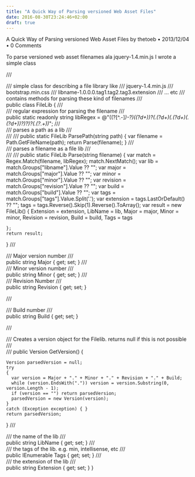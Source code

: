 ```yaml
---
title: "A Quick Way of Parsing versioned Web Asset Files"
date: 2016-08-30T23:24:46+02:00
draft: true
---
```

A Quick Way of Parsing versioned Web Asset Files
by thetoeb • 2013/12/04 • 0 Comments

To parse versioned web asset filenames ala
jquery-1.4.min.js
I wrote a simple class 

/// <summary>
/// simple class for describing a file library like 
/// jquery-1.4.min.js
/// bootstrap.min.css
/// libname-1.0.0.0.tag1.tag2.tag3.extension
/// ... etc
/// contains methods for parsing these kind of filenames
/// </summary>
public class FileLib
{
  /// <summary>
  /// regular expression for parsing the filename
  /// </summary>
  public static readonly string libRegex = @"((?<libname>[^.-]*)-?)((?<major>d+))?(.(?<minor>d+)(.(?<revision>d+)(.(?<build>d+))?)?)?(.(?<tags>.+))*";
  /// <summary>
  /// parses a path as a lib
  /// </summary>
  /// <param name="path"></param>
  /// <returns></returns>
  public static FileLib ParsePath(string path)
  {
    var filename = Path.GetFileName(path);
    return Parse(filename);
  }
  /// <summary>
  /// parses a filename as a file lib 
  /// </summary>
  /// <param name="filename"></param>
  /// <returns></returns>
  public static FileLib Parse(string filename)
  {
    var match = Regex.Match(filename, libRegex);
    match.NextMatch();
    var lib = match.Groups["libname"].Value ?? "";
    var major = match.Groups["major"].Value ?? "";
    var minor = match.Groups["minor"].Value ?? "";
    var revision = match.Groups["revision"].Value ?? "";
    var build = match.Groups["build"].Value ?? "";
    var tags = match.Groups["tags"].Value.Split('.');
    var extension = tags.LastOrDefault() ?? "";
    tags = tags.Reverse().Skip(1).Reverse().ToArray();
    var result = new FileLib()
    {
      Extension = extension,
      LibName = lib,
      Major = major,
      Minor = minor,
      Revision = revision,
      Build = build,
      Tags = tags

    };
    return result;
  }
  /// <summary>
  /// Major version number
  /// </summary>
  public string Major { get; set; }
  /// <summary>
  /// Minor version number
  /// </summary>
  public string Minor { get; set; }
  /// <summary>
  /// Revision Number
  /// </summary>
  public string Revision { get; set; }

  /// <summary>
  /// Build number
  /// </summary>
  public string Build { get; set; }

  /// <summary>
  /// Creates a version object for the Filelib. returns null if this is not possible
  /// </summary>
  /// <returns></returns>
  public Version GetVersion()
  {

    Version parsedVersion = null;
    try
    {
      var version = Major + "." + Minor + "." + Revision + "." + Build;
      while (version.EndsWith(".")) version = version.Substring(0, version.Length - 1);
      if (version == "") return parsedVersion;
      parsedVersion = new Version(version);
    }
    catch (Exception exception) { }
    return parsedVersion;

  }
  /// <summary>
  /// the name of the lib
  /// </summary>
  public string LibName { get; set; }
  /// <summary>
  /// the tags of the lib.  e.g. min, intellisense, etc
  /// </summary>
  public IEnumerable<string> Tags { get; set; }
  /// <summary>
  /// the extension of the lib
  /// </summary>
  public string Extension { get; set; }
}